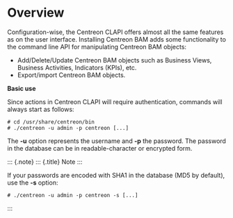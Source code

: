 Overview
========

Configuration-wise, the Centreon CLAPI offers almost all the same
features as on the user interface. Installing Centreon BAM adds some
functionality to the command line API for manipulating Centreon BAM
objects:

-   Add/Delete/Update Centreon BAM objects such as Business Views,
    Business Activities, Indicators (KPIs), etc.
-   Export/import Centreon BAM objects.

**Basic use**

Since actions in Centreon CLAPI will require authentication, commands
will always start as follows:

    # cd /usr/share/centreon/bin
    # ./centreon -u admin -p centreon [...]

The **-u** option represents the username and **-p** the password. The
password in the database can be in readable-character or encrypted form.

::: {.note}
::: {.title}
Note
:::

If your passwords are encoded with SHA1 in the database (MD5 by
default), use the **-s** option:

    # ./centreon -u admin -p centreon -s [...]
:::
